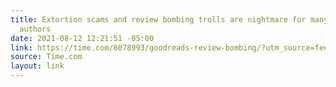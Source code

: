 ```yaml
---
title: Extortion scams and review bombing trolls are nightmare for many Goodreads
  authors
date: 2021-08-12 12:21:51 -05:00
link: https://time.com/6078993/goodreads-review-bombing/?utm_source=feedburner&utm_medium=feed&utm_campaign=Feed%3A+Artsjournal+%28ArtsJournal%29#new_tab
source: Time.com
layout: link
---
```


